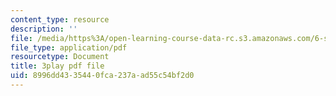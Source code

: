 ```yaml
---
content_type: resource
description: ''
file: /media/https%3A/open-learning-course-data-rc.s3.amazonaws.com/6-s897-machine-learning-for-healthcare-spring-2019/8996dd4335440fca237aad55c54bf2d0_MoEaRpLNo9A.pdf
file_type: application/pdf
resourcetype: Document
title: 3play pdf file
uid: 8996dd43-3544-0fca-237a-ad55c54bf2d0
---
```

